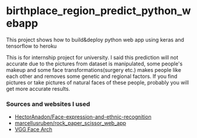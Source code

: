 # birthplace_region_predict_python_webapp
This project shows how to build&amp;deploy python web app using keras and tensorflow to heroku

This is for internship project for university. I said this prediction will not accurate due to the pictures from dataset is manipulated, some people's makeup and some face transformations(surgery etc.) makes people like each other and removes some genetic and regional factors. If you find pictures or take pictures of natural faces of these people, probably you will get more accurate results.

### Sources and websites I used
- [HectorAnadon/Face-expression-and-ethnic-recognition](https://github.com/HectorAnadon/Face-expression-and-ethnic-recognition)
- [marcellusruben/rock_paper_scissor_web_app](https://github.com/marcellusruben/rock_paper_scissor_web_app)
- [VGG Face Arch](https://www.robots.ox.ac.uk/~vgg/publications/2015/Parkhi15/parkhi15.pdf)
